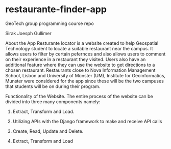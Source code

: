 # restaurante-finder-app
GeoTech group programming course repo

Sirak
Joesph
Gullimer

About the App
Resturante locator is a website created to help Geospatial Technology student to locate a suitable restaurant near the campus. It allows users to filter by certain pefernces and also allows users to comment on their experience in a restaurant they visited. Users also have an additional feature where they can use the website to get directions to a chosen restaurant. Restaurants close to Nova Information Management School, Lisbon and University of Münster (UM), Institute for Geoinformatics, Munster were considered for the app since these will be the two campuses that students will be on during their program.

Functionality of the Website.
The entire process of the website can be divided into three many components namely:
1. Extract, Transform and Load.
2. Utilizing APIs with the Django framework to make and receive API calls
3. Create, Read, Update and Delete.

1. Extract, Transform and Load
